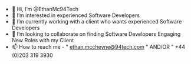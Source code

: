 - 👋 Hi, I’m @EthanMc94Tech
- 👀 I’m interested in experienced Software Developers
- 🌱 I’m currently working with a client who wants experienced Software Developers
- 💞️ I’m looking to collaborate on finding Software Developers Engaging New Roles with my Client
- 📫 How to reach me - " ethan.mccheyne@94tech.com " AND/OR " +44 (0)203 319 3930 

<!---
EthanMc94Tech/EthanMc94Tech is a ✨ special ✨ repository because its `README.md` (this file) appears on your GitHub profile.
You can click the Preview link to take a look at your changes.
--->
